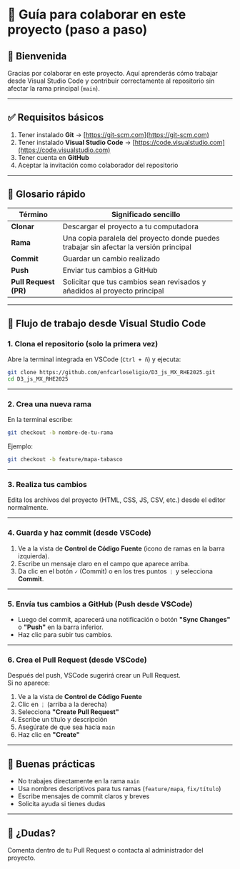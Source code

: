 
# 🧩 Guía para colaborar en este proyecto (paso a paso)

## 👋 Bienvenida

Gracias por colaborar en este proyecto. Aquí aprenderás cómo trabajar desde Visual Studio Code y contribuir correctamente al repositorio sin afectar la rama principal (`main`).

---

## ✅ Requisitos básicos

1. Tener instalado **Git** → [https://git-scm.com](https://git-scm.com)
2. Tener instalado **Visual Studio Code** → [https://code.visualstudio.com](https://code.visualstudio.com)
3. Tener cuenta en **GitHub**
4. Aceptar la invitación como colaborador del repositorio

---

## 🧭 Glosario rápido

| Término         | Significado sencillo |
|-----------------|----------------------|
| **Clonar**      | Descargar el proyecto a tu computadora |
| **Rama**        | Una copia paralela del proyecto donde puedes trabajar sin afectar la versión principal |
| **Commit**      | Guardar un cambio realizado |
| **Push**        | Enviar tus cambios a GitHub |
| **Pull Request (PR)** | Solicitar que tus cambios sean revisados y añadidos al proyecto principal |

---

## 🔧 Flujo de trabajo desde Visual Studio Code

### 1. Clona el repositorio (solo la primera vez)

Abre la terminal integrada en VSCode (`Ctrl + ñ`) y ejecuta:

```bash
git clone https://github.com/enfcarloseligio/D3_js_MX_RHE2025.git
cd D3_js_MX_RHE2025
```

---

### 2. Crea una nueva rama

En la terminal escribe:

```bash
git checkout -b nombre-de-tu-rama
```

Ejemplo:

```bash
git checkout -b feature/mapa-tabasco
```

---

### 3. Realiza tus cambios

Edita los archivos del proyecto (HTML, CSS, JS, CSV, etc.) desde el editor normalmente.

---

### 4. Guarda y haz commit (desde VSCode)

1. Ve a la vista de **Control de Código Fuente** (icono de ramas en la barra izquierda).
2. Escribe un mensaje claro en el campo que aparece arriba.
3. Da clic en el botón `✓` (Commit) o en los tres puntos `⋮` y selecciona **Commit**.

---

### 5. Envía tus cambios a GitHub (Push desde VSCode)

- Luego del commit, aparecerá una notificación o botón **"Sync Changes"** o **"Push"** en la barra inferior.
- Haz clic para subir tus cambios.

---

### 6. Crea el Pull Request (desde VSCode)

Después del push, VSCode sugerirá crear un Pull Request.  
Si no aparece:

1. Ve a la vista de **Control de Código Fuente**
2. Clic en `⋮` (arriba a la derecha)
3. Selecciona **"Create Pull Request"**
4. Escribe un título y descripción
5. Asegúrate de que sea hacia `main`
6. Haz clic en **"Create"**

---

## 📣 Buenas prácticas

- No trabajes directamente en la rama `main`
- Usa nombres descriptivos para tus ramas (`feature/mapa`, `fix/título`)
- Escribe mensajes de commit claros y breves
- Solicita ayuda si tienes dudas

---

## 📩 ¿Dudas?

Comenta dentro de tu Pull Request o contacta al administrador del proyecto.
